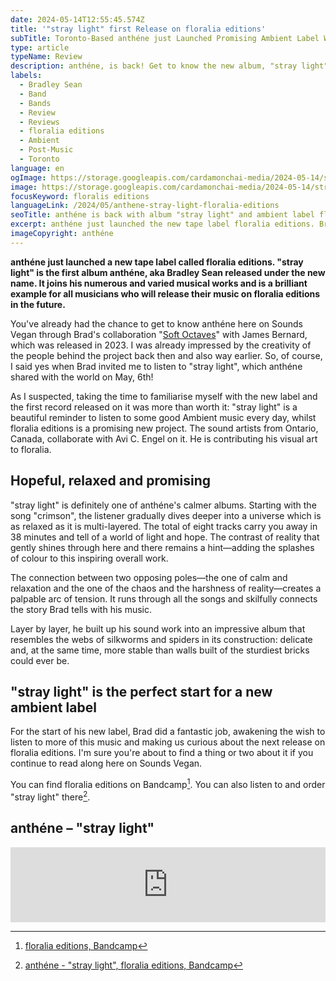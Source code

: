 ```yaml
---
date: 2024-05-14T12:55:45.574Z
title: '"stray light" first Release on floralia editions'
subTitle: Toronto-Based anthéne just Launched Promising Ambient Label With Brand-New Album
type: article
typeName: Review
description: anthéne, is back! Get to know the new album, "stray light", and the new ambient label Bradley Sean started, named floralia editions, in this article!
labels:
  - Bradley Sean
  - Band
  - Bands
  - Review
  - Reviews
  - floralia editions
  - Ambient
  - Post-Music
  - Toronto
language: en
ogImage: https://storage.googleapis.com/cardamonchai-media/2024-05-14/stray-light-anthene-floralia-editions-soundsvegan-com-og-jpg-imagine-f8f8f8_f8f8f8_1200_628/640.webp
image: https://storage.googleapis.com/cardamonchai-media/2024-05-14/stray-light-anthene-floralia-editions-soundsvegan-com-jpg-imagine-f8f8f8_f5f5f5_1024_768/640.webp
focusKeyword: floralis editions
languageLink: /2024/05/anthene-stray-light-floralia-editions
seoTitle: anthéne is back with album "stray light" and ambient label floradis editions
excerpt: anthéne just launched the new tape label floralia editions. Bradley Seans new album, "stray light" is the first record he released under this name. It joins his numerous and varied musical works and is a brilliant example for all musicians who will release their music on floralia editions in the future.
imageCopyright: anthéne
---
```


**anthéne just launched a new tape label called floralia editions. "stray light" is the first album anthéne, aka Bradley Sean released under the new name. It joins his numerous and varied musical works and is a brilliant example for all musicians who will release their music on floralia editions in the future.**

You've already had the chance to get to know anthéne here on Sounds Vegan through Brad's collaboration "[Soft Octaves](https://soundsvegan.com/2023/11/james-bernard-anthene-soft-octaves-en/)" with James Bernard, which was released in 2023. I was already impressed by the creativity of the people behind the project back then and also way earlier. So, of course, I said yes when Brad invited me to listen to "stray light", which anthéne shared with the world on May, 6th!

As I suspected, taking the time to familiarise myself with the new label and the first record released on it was more than worth it: "stray light" is a beautiful reminder to listen to some good Ambient music every day, whilst floralia editions is a promising new project. The sound artists from Ontario, Canada, collaborate with Avi C. Engel on it. He is contributing his visual art to floralia.

## Hopeful, relaxed and promising

"stray light" is definitely one of anthéne's calmer albums. Starting with the song "crimson", the listener gradually dives deeper into a universe which is as relaxed as it is multi-layered. The total of eight tracks carry you away in 38 minutes and tell of a world of light and hope. The contrast of reality that gently shines through here and there remains a hint—adding the splashes of colour to this inspiring overall work.

The connection between two opposing poles—the one of calm and relaxation and the one of the chaos and the harshness of reality—creates a palpable arc of tension. It runs through all the songs and skilfully connects the story Brad tells with his music.

Layer by layer, he built up his sound work into an impressive album that resembles the webs of silkworms and spiders in its construction: delicate and, at the same time, more stable than walls built of the sturdiest bricks could ever be.

## "stray light" is the perfect start for a new ambient label

For the start of his new label, Brad did a fantastic job, awakening the wish to listen to more of this music and making us curious about the next release on floralia editions. I'm sure you're about to find a thing or two about it if you continue to read along here on Sounds Vegan.

You can find floralia editions on Bandcamp[^1]. You can also listen to and order "stray light" there[^2].

## anthéne – "stray light"

<iframe
  style="border: 0; width: 100%; height: 120px;"
  src="https://bandcamp.com/EmbeddedPlayer/album=633237986/size=large/bgcol=ffffff/linkcol=5c9b72/tracklist=false/artwork=small/transparent=true/"
  seamless
>
  <a href="https://floraliaeditions.bandcamp.com/album/stray-light">
    stray light by anthéne
  </a>
</iframe>

[^1]: [floralia editions, Bandcamp](https://floraliaeditions.bandcamp.com/)
[^2]: [anthéne - "stray light", floralia editions, Bandcamp](https://floraliaeditions.bandcamp.com/album/stray-light)
